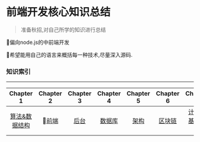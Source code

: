 # 前端开发核心知识总结
> 准备秋招,对自己所学的知识进行总结

偏向node.js的中前端开发

希望能用自己的语言来概括每一种技术,尽量深入源码.

### 知识索引
-----
| Chapter 1 | Chapter 2 | Chapter 3 | Chapter 4 | Chapter 5 |  Chapter 6 |  Chapter 7 |
| :--------: | :---------: | :---------: | :---------: |:---------: | :---------: | :---------: |
|  [算法&数据结构](./algorithm&data-structure) | [前端](./front-end) | [后台](./back-end) | [数据库](./database) | [架构](./architecture) | [区块链](./block-chain) | [计算机基础知识](./foundation) |